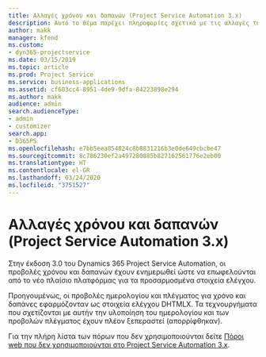 ```yaml
---
title: Αλλαγές χρόνου και δαπανών (Project Service Automation 3.x)
description: Αυτό το θέμα παρέχει πληροφορίες σχετικά με τις αλλαγές της λύσης για τον χρόνο και τις δαπάνες.
author: makk
manager: kfend
ms.custom:
- dyn365-projectservice
ms.date: 03/15/2019
ms.topic: article
ms.prod: Project Service
ms.service: business-applications
ms.assetid: cf603cc4-8951-4de9-9dfa-84223898e294
ms.author: makk
audience: admin
search.audienceType:
- admin
- customizer
search.app:
- D365PS
ms.openlocfilehash: e7bb5eea854824c8b8831216b3e0de649cbcbe47
ms.sourcegitcommit: 8c786230ef2a497280885b827162561776e2eb00
ms.translationtype: HT
ms.contentlocale: el-GR
ms.lasthandoff: 03/24/2020
ms.locfileid: "3751527"
---
```

# <a name="time-and-expense-changes-project-service-automation-3x"></a>Αλλαγές χρόνου και δαπανών (Project Service Automation 3.x)

Στην έκδοση 3.0 του Dynamics 365 Project Service Automation, οι προβολές χρόνου και δαπανών έχουν ενημερωθεί ώστε να επωφελούνται από το νέο πλαίσιο πλατφόρμας για τα προσαρμοσμένα στοιχεία ελέγχου.

Προηγουμένως, οι προβολές ημερολογίου και πλέγματος για χρόνο και δαπάνες εφαρμόζονταν ως στοιχεία ελέγχου DHTMLX. Τα τεχνουργήματα που σχετίζονται με αυτήν την υλοποίηση του ημερολογίου και των προβολών πλέγματος έχουν πλέον ξεπεραστεί (απορρίφθηκαν).

Για την πλήρη λίστα των πόρων που δεν χρησιμοποιούνται δείτε [Πόροι web που δεν χρησιμοποιούνται στο Project Service Automation 3.x](web-resources-deprecated-v3.x.md).

